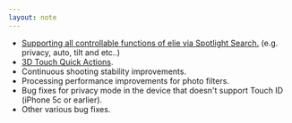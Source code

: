 ```yaml
---
layout: note
---
```

- [Supporting all controllable functions of elie via Spotlight Search.](https://vimeo.com/152381315) (e.g. privacy, auto, tilt and etc..)
- [3D Touch Quick Actions](http://elie.camera/assets/images/scrs_quickaction.jpg).
- Continuous shooting stability improvements.
- Processing performance improvements for photo filters.
- Bug fixes for privacy mode in the device that doesn't support Touch ID (iPhone 5c or earlier).
- Other various bug fixes.
